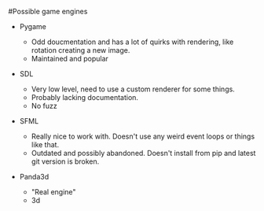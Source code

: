 #Possible game engines

- Pygame
	- Odd doucmentation and has a lot of quirks with rendering, like rotation creating a new image.
	- Maintained and popular

- SDL
	- Very low level, need to use a custom renderer for some things.
	- Probably lacking documentation.
	- No fuzz

- SFML
	- Really nice to work with. Doesn't use any weird event loops or things like that.
	- Outdated and possibly abandoned. Doesn't install from pip and latest git version is broken.

- Panda3d
	- "Real engine"
	- 3d 


